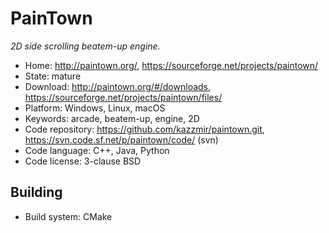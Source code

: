 # PainTown

_2D side scrolling beatem-up engine._

- Home: http://paintown.org/, https://sourceforge.net/projects/paintown/
- State: mature 
- Download: http://paintown.org/#/downloads, https://sourceforge.net/projects/paintown/files/
- Platform: Windows, Linux, macOS
- Keywords: arcade, beatem-up, engine, 2D 
- Code repository: https://github.com/kazzmir/paintown.git, https://svn.code.sf.net/p/paintown/code/ (svn)
- Code language: C++, Java, Python
- Code license: 3-clause BSD

## Building

- Build system: CMake

